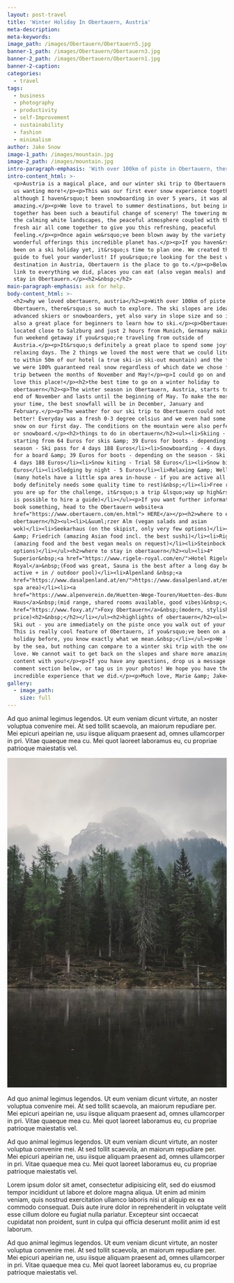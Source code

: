 ```yaml
---
layout: post-travel
title: 'Winter Holiday In Obertauern, Austria'
meta-description:
meta-keywords:
image_path: /images/Obertauern/Obertauern5.jpg
banner-1_path: /images/Obertauern/Obertauern3.jpg
banner-2_path: /images/Obertauern/Obertauern1.jpg
banner-2-caption:
categories:
  - travel
tags:
  - business
  - photography
  - productivity
  - self-Improvement
  - sustainability
  - fashion
  - minimalism
author: Jake Snow
image-1_path: /images/mountain.jpg
image-2_path: /images/mountain.jpg
intro-paragraph-emphasis: 'With over 100km of piste in Obertauern, there’s so much to explore.'
intro-content_html: >-
  <p>Austria is a magical place, and our winter ski trip to Obertauern has left
  us wanting more!</p><p>This was our first ever snow experience together and
  although I haven&rsquo;t been snowboarding in over 5 years, it was absolutely
  amazing.</p><p>We love to travel to summer destinations, but being in the snow
  together has been such a beautiful change of scenery! The towering mountains,
  the calming white landscapes, the peaceful atmosphere coupled with the crisp,
  fresh air all come together to give you this refreshing, peaceful
  feeling.</p><p>Once again we&rsquo;ve been blown away by the variety of
  wonderful offerings this incredible planet has.</p><p>If you haven&rsquo;t
  been on a ski holiday yet, it&rsquo;s time to plan one. We created this travel
  guide to fuel your wanderlust! If you&rsquo;re looking for the best winter ski
  destination in Austria, Obertauern is the place to go to.</p><p>Below we will
  link to everything we did, places you can eat (also vegan meals) and where to
  stay in Obertauern.</p><h2>&nbsp;</h2>
main-paragraph-emphasis: ask for help.
body-content_html: >-
  <h2>why we loved obertauern, austria</h2><p>With over 100km of piste in
  Obertauern, there&rsquo;s so much to explore. The ski slopes are ideal for
  advanced skiers or snowboarders, yet also vary in slope size and so it&rsquo;s
  also a great place for beginners to learn how to ski.</p><p>Obertauern is also
  located close to Salzburg and just 2 hours from Munich, Germany making it a
  fun weekend getaway if you&rsquo;re traveling from outside of
  Austria.</p><p>It&rsquo;s definitely a great place to spend some joyful and
  relaxing days. The 2 things we loved the most were that we could literally ski
  to within 50m of our hotel (a true ski-in ski-out mountain) and the fact that
  we were 100% guaranteed real snow regardless of which date we chose for our
  trip between the months of November and May!</p><p>I could go on and on - we
  love this place!</p><h2>the best time to go on a winter holiday to
  obertauern</h2><p>The winter season in Obertauern, Austria, starts toward the
  end of November and lasts until the beginning of May. To make the most out of
  your time, the best snowfall will be in December, January and
  February.</p><p>The weather for our ski trip to Obertauern could not have been
  better! Everyday was a fresh 0-3 degree celsius and we even had some fresh
  snow on our first day. The conditions on the mountain were also perfect to ski
  or snowboard.</p><h2>things to do in obertauern</h2><ul><li>Skiing - 4 days,
  starting from 64 Euros for skis &amp; 39 Euros for boots - depending on the
  season - Ski pass for 4 days 188 Euros</li><li>Snowboarding - 4 days, 85 Euros
  for a board &amp; 39 Euros for boots - depending on the season - Ski pass for
  4 days 188 Euros</li><li>Snow kiting - Trial 58 Euros</li><li>Snow biking - 79
  Euros</li><li>Sledging by night - 5 Euros</li><li>Relaxing &amp; Wellness
  (many hotels have a little spa area in-house - if you are active all day, your
  body definitely needs some quality time to rest)&nbsp;</li><li>Free riding (if
  you are up for the challenge, it&rsquo;s a trip &lsquo;way up high&rsquo; - it
  is possible to hire a guide)</li></ul><p>If you want further information or
  book something, head to the Obertauern website<a
  href="https://www.obertauern.com/en.html"> HERE</a></p><h2>where to eat in
  obertauern</h2><ul><li>L&uuml;rzer Alm (vegan salads and asian
  wok)</li><li>Seekarhaus (on the skipist, only very few options)</li><li>Fritz
  &amp; Friedrich (amazing Asian food incl. the best sushi)</li><li>Rigele Royal
  (amazing food and the best vegan meals on request)</li><li>Steinbock (vegan
  options)</li></ul><h2>where to stay in obertauern</h2><ul><li>4*
  Superior&nbsp;<a href="https://www.rigele-royal.com/en/">Hotel Rigele
  Royal</a>&nbsp;(Food was great, Sauna is the best after a long day being
  active + in / outdoor pool)</li><li>Alpenland &nbsp;<a
  href="https://www.dasalpenland.at/en/">https://www.dasalpenland.at/en/</a>&nbsp;(great
  spa area)</li><li><a
  href="https://www.alpenverein.de/Huetten-Wege-Touren/Huetten-des-Bundesverbands/DAV-Haus-Obertauern/">DAV
  Haus</a>&nbsp;(mid range, shared rooms available, good vibes)&nbsp;</li><li><a
  href="https://www.foxy.at/">Foxy Obertauern</a>&nbsp;(modern, stylish, good
  price)<h2>&nbsp;</h2></li></ul><h2>highlights of obertauern</h2><ul><li>Ski in
  Ski out - you are immediately on the piste once you walk out of your hotel.
  This is really cool feature of Obertauern, if you&rsquo;ve been on a winter
  holiday before, you know exactly what we mean.&nbsp;</li></ul><p>We love being
  by the sea, but nothing can compare to a winter ski trip with the one you
  love. We cannot wait to get back on the slopes and share more amazing snow
  content with you!</p><p>If you have any questions, drop us a message in the
  comment section below, or tag us in your photos! We hope you have the same
  incredible experience that we did.</p><p>Much love, Marie &amp; Jake</p>
gallery:
  - image_path:
    size: full
---
```


Ad quo animal legimus legendos. Ut eum veniam dicunt virtute, an noster voluptua convenire mei. At sed tollit scaevola, an maiorum repudiare per. Mei epicuri apeirian ne, usu iisque aliquam praesent ad, omnes ullamcorper in pri. Vitae quaeque mea cu. Mei quot laoreet laboramus eu, cu propriae patrioque maiestatis vel.

<img src="/images/mountain.jpg">

Ad quo animal legimus legendos. Ut eum veniam dicunt virtute, an noster voluptua convenire mei. At sed tollit scaevola, an maiorum repudiare per. Mei epicuri apeirian ne, usu iisque aliquam praesent ad, omnes ullamcorper in pri. Vitae quaeque mea cu. Mei quot laoreet laboramus eu, cu propriae patrioque maiestatis vel.

Ad quo animal legimus legendos. Ut eum veniam dicunt virtute, an noster voluptua convenire mei. At sed tollit scaevola, an maiorum repudiare per. Mei epicuri apeirian ne, usu iisque aliquam praesent ad, omnes ullamcorper in pri. Vitae quaeque mea cu. Mei quot laoreet laboramus eu, cu propriae patrioque maiestatis vel.

Lorem ipsum dolor sit amet, consectetur adipisicing elit, sed do eiusmod tempor incididunt ut labore et dolore magna aliqua. Ut enim ad minim veniam, quis nostrud exercitation ullamco laboris nisi ut aliquip ex ea commodo consequat. Duis aute irure dolor in reprehenderit in voluptate velit esse cillum dolore eu fugiat nulla pariatur. Excepteur sint occaecat cupidatat non proident, sunt in culpa qui officia deserunt mollit anim id est laborum.

Ad quo animal legimus legendos. Ut eum veniam dicunt virtute, an noster voluptua convenire mei. At sed tollit scaevola, an maiorum repudiare per. Mei epicuri apeirian ne, usu iisque aliquam praesent ad, omnes ullamcorper in pri. Vitae quaeque mea cu. Mei quot laoreet laboramus eu, cu propriae patrioque maiestatis vel.
